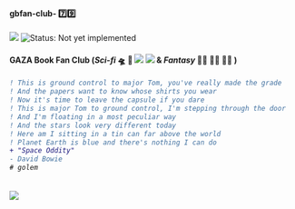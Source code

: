 #### gbfan-club- :seven::nine:
![](https://img.gimme.fun/emoji/1f47e.png) ![Status: **Not yet implemented**](http://placehold.it/350x65/FF0000/FFFF00.png&text=GBFan+Club+79)  
#### GAZA Book Fan Club (*Sci-fi*  🛸 :satellite: ![](http://fun.resplace.net/Emoticons/Scifi/Cyborg.gif) ![](http://fun.resplace.net/Emoticons/Scifi/matrix.gif) & *Fantasy* 🧚‍♂️ 🧙‍♂️ 🧝‍♀️  ) 
        
<h6>

```diff
! This is ground control to major Tom, you've really made the grade
! And the papers want to know whose shirts you wear
! Now it's time to leave the capsule if you dare
! This is major Tom to ground control, I'm stepping through the door
! And I'm floating in a most peculiar way
! And the stars look very different today
! Here am I sitting in a tin can far above the world
! Planet Earth is blue and there's nothing I can do 
+ "Space Oddity"  
- David Bowie
# golem
```

</h6>


![](https://tecknocure.tech/wp-content/uploads/2016/02/Abstract-Landing-in-Space-4K-Wallpaper-1280x800.jpg)  

